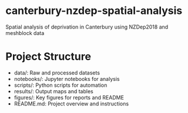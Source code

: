 # canterbury-nzdep-spatial-analysis
Spatial analysis of deprivation in Canterbury using NZDep2018 and meshblock data

# Project Structure

- data/: Raw and processed datasets
- notebooks/: Jupyter notebooks for analysis
- scripts/: Python scripts for automation
- results/: Output maps and tables
- figures/: Key figures for reports and README
- README.md: Project overview and instructions